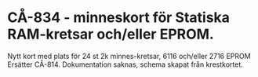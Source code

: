 # CÅ-834 - minneskort för Statiska RAM-kretsar och/eller EPROM.
Nytt kort med plats för 24 st 2k minnes-kretsar, 6116 och/eller 2716 EPROM
Ersätter CÅ-814.
Dokumentation saknas, schema skapat från krestkortet.
